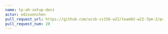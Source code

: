 ```yaml
---
name: tp-ah-setup-docs
actor: edisonnchen
pull_request_url: https://github.com/ucsb-cs156-w22/team02-w22-7pm-2/pull/20
pull_request_num: 20
---
```

